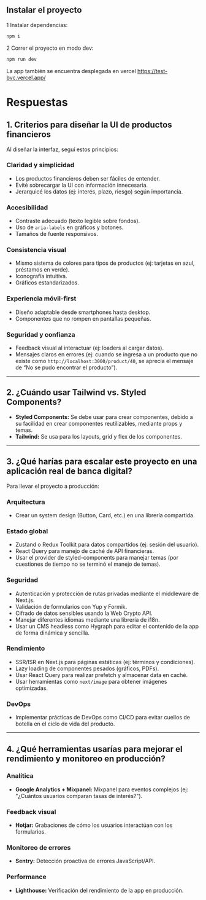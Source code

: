 ## Instalar el proyecto

1 Instalar dependencias:

```bash
npm i
```

2 Correr el proyecto en modo dev:

```bash
npm run dev
```

La app también se encuentra desplegada en vercel
https://test-bvc.vercel.app/

# Respuestas

## 1. Criterios para diseñar la UI de productos financieros

Al diseñar la interfaz, seguí estos principios:

### Claridad y simplicidad

- Los productos financieros deben ser fáciles de entender.
- Evité sobrecargar la UI con información innecesaria.
- Jerarquicé los datos (ej: interés, plazo, riesgo) según importancia.

### Accesibilidad

- Contraste adecuado (texto legible sobre fondos).
- Uso de `aria-labels` en gráficos y botones.
- Tamaños de fuente responsivos.

### Consistencia visual

- Mismo sistema de colores para tipos de productos (ej: tarjetas en azul, préstamos en verde).
- Iconografía intuitiva.
- Gráficos estandarizados.

### Experiencia móvil-first

- Diseño adaptable desde smartphones hasta desktop.
- Componentes que no rompen en pantallas pequeñas.

### Seguridad y confianza

- Feedback visual al interactuar (ej: loaders al cargar datos).
- Mensajes claros en errores (ej: cuando se ingresa a un producto que no existe como `http://localhost:3000/product/40`, se aprecia el mensaje de “No se pudo encontrar el producto”).

---

## 2. ¿Cuándo usar Tailwind vs. Styled Components?

- **Styled Components:** Se debe usar para crear componentes, debido a su facilidad en crear componentes reutilizables, mediante props y temas.
- **Tailwind:** Se usa para los layouts, grid y flex de los componentes.

---

## 3. ¿Qué harías para escalar este proyecto en una aplicación real de banca digital?

Para llevar el proyecto a producción:

### Arquitectura

- Crear un system design (Button, Card, etc.) en una librería compartida.

### Estado global

- Zustand o Redux Toolkit para datos compartidos (ej: sesión del usuario).
- React Query para manejo de caché de API financieras.
- Usar el provider de styled-components para manejar temas (por cuestiones de tiempo no se terminó el manejo de temas).

### Seguridad

- Autenticación y protección de rutas privadas mediante el middleware de Next.js.
- Validación de formularios con Yup y Formik.
- Cifrado de datos sensibles usando la Web Crypto API.
- Manejar diferentes idiomas mediante una librería de i18n.
- Usar un CMS headless como Hygraph para editar el contenido de la app de forma dinámica y sencilla.

### Rendimiento

- SSR/ISR en Next.js para páginas estáticas (ej: términos y condiciones).
- Lazy loading de componentes pesados (gráficos, PDFs).
- Usar React Query para realizar prefetch y almacenar data en caché.
- Usar herramientas como `next/image` para obtener imágenes optimizadas.

### DevOps

- Implementar prácticas de DevOps como CI/CD para evitar cuellos de botella en el ciclo de vida del producto.

---

## 4. ¿Qué herramientas usarías para mejorar el rendimiento y monitoreo en producción?

### Analítica

- **Google Analytics + Mixpanel:** Mixpanel para eventos complejos (ej: "¿Cuántos usuarios comparan tasas de interés?").

### Feedback visual

- **Hotjar:** Grabaciones de cómo los usuarios interactúan con los formularios.

### Monitoreo de errores

- **Sentry:** Detección proactiva de errores JavaScript/API.

### Performance

- **Lighthouse:** Verificación del rendimiento de la app en producción.
